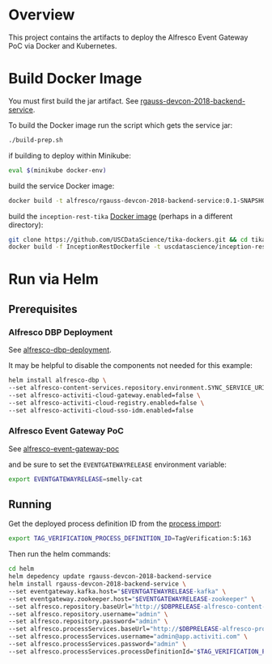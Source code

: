 # Overview

This project contains the artifacts to deploy the Alfresco Event Gateway PoC via Docker and Kubernetes.

# Build Docker Image

You must first build the jar artifact.  See [rgauss-devcon-2018-backend-service](../rgauss-devcon-2018-backend-service).

To build the Docker image run the script which gets the service jar:

```bash
./build-prep.sh
```

if building to deploy within Minikube:

```bash
eval $(minikube docker-env)
```

build the service Docker image:

```bash
docker build -t alfresco/rgauss-devcon-2018-backend-service:0.1-SNAPSHOT .
```

build the `inception-rest-tika` [Docker image](https://wiki.apache.org/tika/TikaAndVision#Step_1._Setup_REST_Server) (perhaps in a different directory):

```bash
git clone https://github.com/USCDataScience/tika-dockers.git && cd tika-dockers
docker build -f InceptionRestDockerfile -t uscdatascience/inception-rest-tika .
```

# Run via Helm

## Prerequisites

### Alfresco DBP Deployment

See [alfresco-dbp-deployment](https://github.com/Alfresco/alfresco-dbp-deployment).

It may be helpful to disable the components not needed for this example:

```bash
helm install alfresco-dbp \
--set alfresco-content-services.repository.environment.SYNC_SERVICE_URI="http://$ELBADDRESS:$INFRAPORT/syncservice" \
--set alfresco-activiti-cloud-gateway.enabled=false \
--set alfresco-activiti-cloud-registry.enabled=false \
--set alfresco-activiti-cloud-sso-idm.enabled=false
```

### Alfresco Event Gateway PoC

See [alfresco-event-gateway-poc](../alfresco-event-gateway-poc)

and be sure to set the `EVENTGATEWAYRELEASE` environment variable:

```bash
export EVENTGATEWAYRELEASE=smelly-cat
```

## Running
Get the deployed process definition ID from the [process import](../rgauss-devcon-2018-process):

```bash
export TAG_VERIFICATION_PROCESS_DEFINITION_ID=TagVerification:5:163
```

Then run the helm commands:

```bash
cd helm
helm depedency update rgauss-devcon-2018-backend-service
helm install rgauss-devcon-2018-backend-service \
--set eventgateway.kafka.host="$EVENTGATEWAYRELEASE-kafka" \
--set eventgateway.zookeeper.host="$EVENTGATEWAYRELEASE-zookeeper" \
--set alfresco.repository.baseUrl="http://$DBPRELEASE-alfresco-content-services-repository/alfresco" \
--set alfresco.repository.username="admin" \
--set alfresco.repository.password="admin" \
--set alfresco.processServices.baseUrl="http://$DBPRELEASE-alfresco-process-services/activiti-app" \
--set alfresco.processServices.username="admin@app.activiti.com" \
--set alfresco.processServices.password="admin" \
--set alfresco.processServices.processDefinitionId="$TAG_VERIFICATION_PROCESS_DEFINITION_ID"
```
